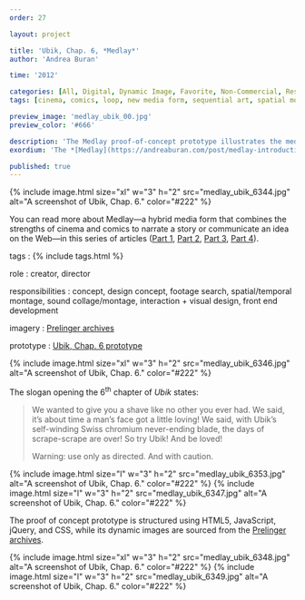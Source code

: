 ```yaml
---
order: 27

layout: project

title: 'Ubik, Chap. 6, *Medlay*'
author: 'Andrea Buran'

time: '2012'

categories: [All, Digital, Dynamic Image, Favorite, Non-Commercial, Research]
tags: [cinema, comics, loop, new media form, sequential art, spatial montage]

preview_image: 'medlay_ubik_00.jpg'
preview_color: '#666'

description: 'The Medlay proof-of-concept prototype illustrates the media form’s core principles by depicting the slogan opening the 6th chapter of “Ubik”, a science fiction novel by Philip K. Dick.'
exordium: 'The *[Medlay](https://andreaburan.com/post/medlay-introduction.html)* proof-of-concept prototype illustrates the media form’s core principles by depicting the slogan opening the 6<sup>th</sup> chapter of *Ubik*, a science fiction novel by Philip K. Dick.'

published: true
---
```


<div class="figures">
    {% include image.html
        size="xl"
        w="3" h="2"
        src="medlay_ubik_6344.jpg"
        alt="A screenshot of Ubik, Chap. 6."
        color="#222"
    %}
</div>

You can read more about Medlay—a hybrid media form that combines the strengths of cinema and comics to narrate a story or communicate an idea on the Web—in this series of articles ([Part 1](http://andreaburan.com/post/medlay-introduction.html), [Part 2](http://andreaburan.com/post/medlay-pieces.html), [Part 3](http://andreaburan.com/post/medlay-sequences.html), [Part 4](http://andreaburan.com/post/medlay-research.html)).

tags
: {% include tags.html %}

role
: creator, director

responsibilities
: concept, design concept, footage search, spatial/temporal montage, sound collage/montage, interaction + visual design, front end development

imagery
: [Prelinger archives](http://www.archive.org/browse.php?field=subject&mediatype=movies&collection=prelinger "Prelinger archives on Internet Archive")

prototype
: [Ubik, Chap. 6 prototype](http://ranbureand.github.io/ubik-chap-6/ "Ubik, Chap. 6 on GitHub")

<div class="figures">
    {% include image.html
        size="xl"
        w="3" h="2"
        src="medlay_ubik_6346.jpg"
        alt="A screenshot of Ubik, Chap. 6."
        color="#222"
    %}
</div>

The slogan opening the 6<sup>th</sup> chapter of *Ubik* states:

>We wanted to give you a shave like no other you ever had. We said, it’s about time a man’s face got a little loving! We said, with Ubik’s self-winding Swiss chromium never-ending blade, the days of scrape-scrape are over! So try Ubik! And be loved!
>
>Warning: use only as directed. And with caution.

<div class="figures">
    {% include image.html
        size="l"
        w="3" h="2"
        src="medlay_ubik_6353.jpg"
        alt="A screenshot of Ubik, Chap. 6."
        color="#222"
    %}
    {% include image.html
        size="l"
        w="3" h="2"
        src="medlay_ubik_6347.jpg"
        alt="A screenshot of Ubik, Chap. 6."
        color="#222"
    %}
</div>

The proof of concept prototype is structured using HTML5, JavaScript, jQuery, and CSS, while its dynamic images are sourced from the [Prelinger archives](http://www.archive.org/browse.php?field=subject&mediatype=movies&collection=prelinger "Prelinger archives on Internet Archive").

<div class="figures">
    {% include image.html
        size="xl"
        w="3" h="2"
        src="medlay_ubik_6348.jpg"
        alt="A screenshot of Ubik, Chap. 6."
        color="#222"
    %}
    {% include image.html
        size="l"
        w="3" h="2"
        src="medlay_ubik_6349.jpg"
        alt="A screenshot of Ubik, Chap. 6."
        color="#222"
    %}
</div>